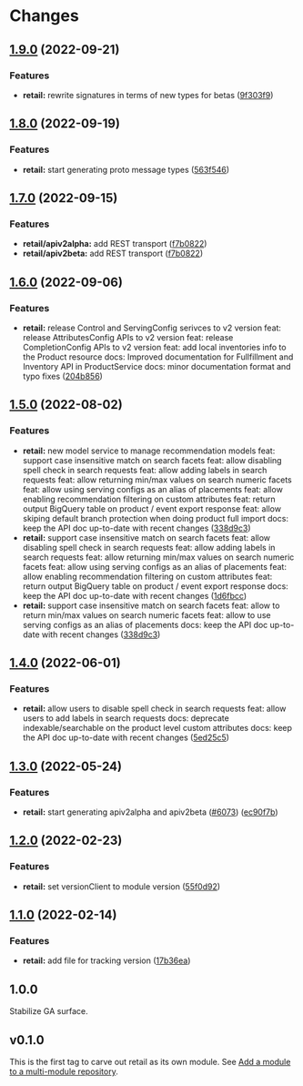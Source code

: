 # Changes

## [1.9.0](https://github.com/googleapis/google-cloud-go/compare/retail/v1.8.0...retail/v1.9.0) (2022-09-21)


### Features

* **retail:** rewrite signatures in terms of new types for betas ([9f303f9](https://github.com/googleapis/google-cloud-go/commit/9f303f9efc2e919a9a6bd828f3cdb1fcb3b8b390))

## [1.8.0](https://github.com/googleapis/google-cloud-go/compare/retail/v1.7.0...retail/v1.8.0) (2022-09-19)


### Features

* **retail:** start generating proto message types ([563f546](https://github.com/googleapis/google-cloud-go/commit/563f546262e68102644db64134d1071fc8caa383))

## [1.7.0](https://github.com/googleapis/google-cloud-go/compare/retail/v1.6.0...retail/v1.7.0) (2022-09-15)


### Features

* **retail/apiv2alpha:** add REST transport ([f7b0822](https://github.com/googleapis/google-cloud-go/commit/f7b082212b1e46ff2f4126b52d49618785c2e8ca))
* **retail/apiv2beta:** add REST transport ([f7b0822](https://github.com/googleapis/google-cloud-go/commit/f7b082212b1e46ff2f4126b52d49618785c2e8ca))

## [1.6.0](https://github.com/googleapis/google-cloud-go/compare/retail/v1.5.0...retail/v1.6.0) (2022-09-06)


### Features

* **retail:** release Control and ServingConfig serivces to v2 version feat: release AttributesConfig APIs to v2 version feat: release CompletionConfig APIs to v2 version feat: add local inventories info to the Product resource docs: Improved documentation for Fullfillment and Inventory API in ProductService docs: minor documentation format and typo fixes ([204b856](https://github.com/googleapis/google-cloud-go/commit/204b85632f2556ab2c74020250850b53f6a405ff))

## [1.5.0](https://github.com/googleapis/google-cloud-go/compare/retail/v1.4.0...retail/v1.5.0) (2022-08-02)


### Features

* **retail:** new model service to manage recommendation models feat: support case insensitive match on search facets feat: allow disabling spell check in search requests feat: allow adding labels in search requests feat: allow returning min/max values on search numeric facets feat: allow using serving configs as an alias of placements feat: allow enabling recommendation filtering on custom attributes feat: return output BigQuery table on product / event export response feat: allow skiping default branch protection when doing product full import docs: keep the API doc up-to-date with recent changes ([338d9c3](https://github.com/googleapis/google-cloud-go/commit/338d9c38b9c7f1b5e75493a2e3437c50785c561c))
* **retail:** support case insensitive match on search facets feat: allow disabling spell check in search requests feat: allow adding labels in search requests feat: allow returning min/max values on search numeric facets feat: allow using serving configs as an alias of placements feat: allow enabling recommendation filtering on custom attributes feat: return output BigQuery table on product / event export response docs: keep the API doc up-to-date with recent changes ([1d6fbcc](https://github.com/googleapis/google-cloud-go/commit/1d6fbcc6406e2063201ef5a98de560bf32f7fb73))
* **retail:** support case insensitive match on search facets feat: allow to return min/max values on search numeric facets feat: allow to use serving configs as an alias of placements docs: keep the API doc up-to-date with recent changes ([338d9c3](https://github.com/googleapis/google-cloud-go/commit/338d9c38b9c7f1b5e75493a2e3437c50785c561c))

## [1.4.0](https://github.com/googleapis/google-cloud-go/compare/retail/v1.3.0...retail/v1.4.0) (2022-06-01)


### Features

* **retail:** allow users to disable spell check in search requests feat: allow users to add labels in search requests docs: deprecate indexable/searchable on the product level custom attributes docs: keep the API doc up-to-date with recent changes ([5ed25c5](https://github.com/googleapis/google-cloud-go/commit/5ed25c5e2e40c7602802c35d61742631b619ed3c))

## [1.3.0](https://github.com/googleapis/google-cloud-go/compare/retail/v1.2.0...retail/v1.3.0) (2022-05-24)


### Features

* **retail:** start generating apiv2alpha and apiv2beta ([#6073](https://github.com/googleapis/google-cloud-go/issues/6073)) ([ec90f7b](https://github.com/googleapis/google-cloud-go/commit/ec90f7b224c67a02eb293224916c019054f5749d))

## [1.2.0](https://github.com/googleapis/google-cloud-go/compare/retail/v1.1.0...retail/v1.2.0) (2022-02-23)


### Features

* **retail:** set versionClient to module version ([55f0d92](https://github.com/googleapis/google-cloud-go/commit/55f0d92bf112f14b024b4ab0076c9875a17423c9))

## [1.1.0](https://github.com/googleapis/google-cloud-go/compare/retail/v1.0.0...retail/v1.1.0) (2022-02-14)


### Features

* **retail:** add file for tracking version ([17b36ea](https://github.com/googleapis/google-cloud-go/commit/17b36ead42a96b1a01105122074e65164357519e))

## 1.0.0

Stabilize GA surface.

## v0.1.0

This is the first tag to carve out retail as its own module. See
[Add a module to a multi-module repository](https://github.com/golang/go/wiki/Modules#is-it-possible-to-add-a-module-to-a-multi-module-repository).
